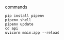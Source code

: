 commands


    pip install pipenv
    pipenv shell
    pipenv update
    cd api
    uvicorn main:app --reload